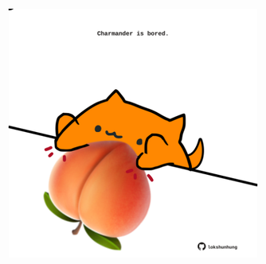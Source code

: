 <!-- built at 06/06/2022, 01:29:16 UTC -->
<p align="center">
  <img width="500" height="500" src="./ReadmeImage.svg">
</p>
